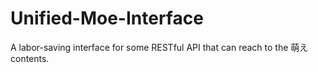 # Unified-Moe-Interface
A labor-saving interface for some RESTful API that can reach to the 萌え contents.
